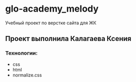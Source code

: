 # glo-academy_melody
Учебный проект по верстке сайта для ЖК
## Проект выполнила Калагаева Ксения
### Технологии:
 - css
 - html
 - normalize.css
